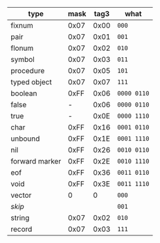 | type           | mask | tag3 | what        |
|----------------|------|------|-------------|
| fixnum         | 0x07 | 0x00 | `000` |
| pair           | 0x07 | 0x01 | `001` |
| flonum         | 0x07 | 0x02 | `010` |
| symbol         | 0x07 | 0x03 | `011` |
| procedure      | 0x07 | 0x05 | `101` |
| typed object   | 0x07 | 0x07 | `111` |
| boolean        | 0xFF | 0x06 | `0000 0110` |
| false          | -    | 0x06 | `0000 0110` |
| true           | -    | 0x0E | `0000 1110` |
| char           | 0xFF | 0x16 | `0001 0110` |
| unbound        | 0xFF | 0x1E | `0001 1110` |
| nil            | 0xFF | 0x26 | `0010 0110` |
| forward marker | 0xFF | 0x2E | `0010 1110` |
| eof            | 0xFF | 0x36 | `0011 0110` |
| void           | 0xFF | 0x3E | `0011 1110` |
| vector         | 0    | 0    | `000` |
| *skip*         |      |      | `001` |
| string         | 0x07 | 0x02 | `010` |
| record         | 0x07 | 0x03 | `111` |

